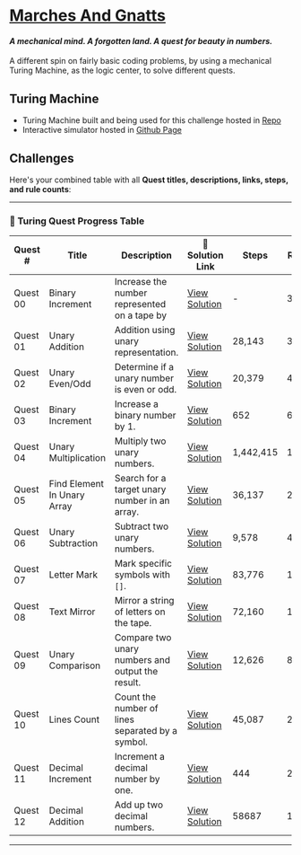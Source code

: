 # [Marches And Gnatts](https://mng.quest/)
#### *A mechanical mind. A forgotten land. A quest for beauty in numbers.*

A different spin on fairly basic coding problems, by using a mechanical Turing Machine, as the logic center, to solve different quests.
## Turing Machine
- Turing Machine built and being used for this challenge hosted in [Repo](https://github.com/abbasmoosajee07/TuringMachineSim)
- Interactive simulator hosted in [Github Page](https://abbasmoosajee07.github.io/TuringMachineSim/)

## Challenges
Here's your combined table with all **Quest titles, descriptions, links, steps, and rule counts**:

---

### 🧾 Turing Quest Progress Table

| Quest #  | Title                       | Description                                       | 🔗 Solution Link                | Steps     | Rules |
| -------- | --------------------------- | ------------------------------------------------- | ------------------------------- | --------- | ----- |
| Quest 00 | Binary Increment            | Increase the number represented on a tape by  | [View Solution](00/MNGDay00.js) | -    | 3     |
| Quest 01 | Unary Addition              | Addition using unary representation.              | [View Solution](01/MNGDay01.js) | 28,143    | 3     |
| Quest 02 | Unary Even/Odd              | Determine if a unary number is even or odd.       | [View Solution](02/MNGDay02.js) | 20,379    | 4     |
| Quest 03 | Binary Increment            | Increase a binary number by 1.                    | [View Solution](03/MNGDay03.js) | 652       | 6     |
| Quest 04 | Unary Multiplication        | Multiply two unary numbers.                       | [View Solution](04/MNGDay04.js) | 1,442,415 | 19    |
| Quest 05 | Find Element In Unary Array | Search for a target unary number in an array.     | [View Solution](05/MNGDay05.js) | 36,137    | 224   |
| Quest 06 | Unary Subtraction           | Subtract two unary numbers.                       | [View Solution](06/MNGDay06.js) | 9,578     | 401   |
| Quest 07 | Letter Mark                 | Mark specific symbols with `[]`.                  | [View Solution](07/MNGDay07.js) | 83,776 | 1,189 |
| Quest 08 | Text Mirror                 | Mirror a string of letters on the tape.           | [View Solution](08/MNGDay08.js) | 72,160 | 1,153 |
| Quest 09 | Unary Comparison            | Compare two unary numbers and output the result.  | [View Solution](09/MNGDay09.js) | 12,626    | 806   |
| Quest 10 | Lines Count                 | Count the number of lines separated by a symbol.  | [View Solution](10/MNGDay10.js) | 45,087    | 2,127 |
| Quest 11 | Decimal Increment           | Increment a decimal number by one.                | [View Solution](11/MNGDay11.js) | 444       | 22    |
| Quest 12 | Decimal Addition           | Add up two decimal numbers.                | [View Solution](11/MNGDay11.js) | 58687       | 118    |

---
